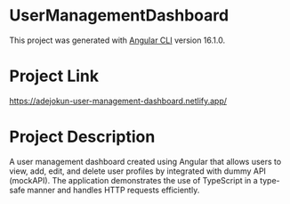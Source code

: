 # UserManagementDashboard

This project was generated with [Angular CLI](https://github.com/angular/angular-cli) version 16.1.0.

# Project Link
https://adejokun-user-management-dashboard.netlify.app/

# Project Description
 A user management dashboard created using Angular that allows users to view, add, edit, and delete user profiles by integrated with dummy API (mockAPI). The application demonstrates the use of TypeScript in a type-safe manner and handles HTTP requests efficiently.

